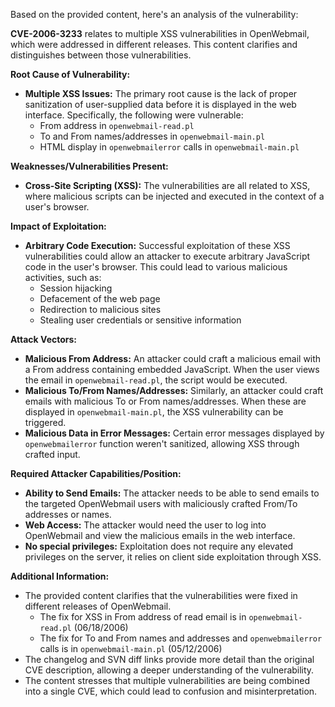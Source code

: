 Based on the provided content, here's an analysis of the vulnerability:

**CVE-2006-3233** relates to multiple XSS vulnerabilities in OpenWebmail, which were addressed in different releases. This content clarifies and distinguishes between those vulnerabilities.

**Root Cause of Vulnerability:**

*   **Multiple XSS Issues:** The primary root cause is the lack of proper sanitization of user-supplied data before it is displayed in the web interface. Specifically, the following were vulnerable:
    *   From address in `openwebmail-read.pl`
    *   To and From names/addresses in `openwebmail-main.pl`
    *   HTML display in `openwebmailerror` calls in `openwebmail-main.pl`

**Weaknesses/Vulnerabilities Present:**

*   **Cross-Site Scripting (XSS):** The vulnerabilities are all related to XSS, where malicious scripts can be injected and executed in the context of a user's browser.

**Impact of Exploitation:**

*   **Arbitrary Code Execution:** Successful exploitation of these XSS vulnerabilities could allow an attacker to execute arbitrary JavaScript code in the user's browser. This could lead to various malicious activities, such as:
    *   Session hijacking
    *   Defacement of the web page
    *   Redirection to malicious sites
    *   Stealing user credentials or sensitive information

**Attack Vectors:**

*   **Malicious From Address:**  An attacker could craft a malicious email with a From address containing embedded JavaScript. When the user views the email in `openwebmail-read.pl`, the script would be executed.
*   **Malicious To/From Names/Addresses:**  Similarly, an attacker could craft emails with malicious To or From names/addresses. When these are displayed in `openwebmail-main.pl`, the XSS vulnerability can be triggered.
*   **Malicious Data in Error Messages:** Certain error messages displayed by `openwebmailerror` function weren't sanitized, allowing XSS through crafted input.

**Required Attacker Capabilities/Position:**

*   **Ability to Send Emails:** The attacker needs to be able to send emails to the targeted OpenWebmail users with maliciously crafted From/To addresses or names.
*   **Web Access:** The attacker would need the user to log into OpenWebmail and view the malicious emails in the web interface.
*   **No special privileges:** Exploitation does not require any elevated privileges on the server, it relies on client side exploitation through XSS.

**Additional Information:**

*   The provided content clarifies that the vulnerabilities were fixed in different releases of OpenWebmail.
    *   The fix for XSS in From address of read email is in `openwebmail-read.pl` (06/18/2006)
    *   The fix for To and From names and addresses and `openwebmailerror` calls is in `openwebmail-main.pl` (05/12/2006)
*   The changelog and SVN diff links provide more detail than the original CVE description, allowing a deeper understanding of the vulnerability.
*   The content stresses that multiple vulnerabilities are being combined into a single CVE, which could lead to confusion and misinterpretation.
